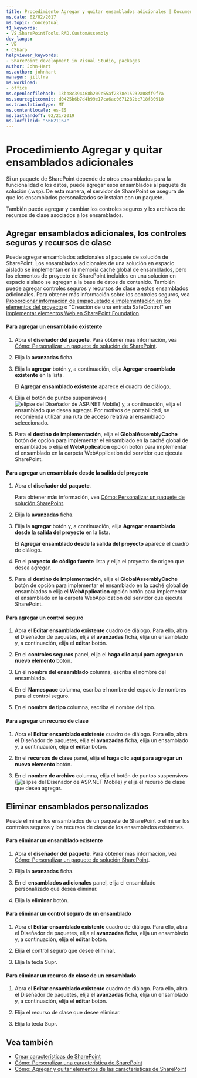 ```yaml
---
title: Procedimiento Agregar y quitar ensamblados adicionales | Documentos de Microsoft
ms.date: 02/02/2017
ms.topic: conceptual
f1_keywords:
- VS.SharePointTools.RAD.CustomAssembly
dev_langs:
- VB
- CSharp
helpviewer_keywords:
- SharePoint development in Visual Studio, packages
author: John-Hart
ms.author: johnhart
manager: jillfra
ms.workload:
- office
ms.openlocfilehash: 13bb8c394468b209c55af2878e15232a08ff9f7a
ms.sourcegitcommit: d0425b6b7d4b99e17ca6ac0671282bc718f80910
ms.translationtype: MT
ms.contentlocale: es-ES
ms.lasthandoff: 02/21/2019
ms.locfileid: "56621167"
---
```

# <a name="how-to-add-and-remove-additional-assemblies"></a>Procedimiento Agregar y quitar ensamblados adicionales
  Si un paquete de SharePoint depende de otros ensamblados para la funcionalidad o los datos, puede agregar esos ensamblados al paquete de solución (.wsp). De esta manera, el servidor de SharePoint se asegura de que los ensamblados personalizados se instalan con un paquete.

 También puede agregar y cambiar los controles seguros y los archivos de recursos de clase asociados a los ensamblados.

## <a name="add-additional-assemblies-safe-controls-and-class-resources"></a>Agregar ensamblados adicionales, los controles seguros y recursos de clase
 Puede agregar ensamblados adicionales al paquete de solución de SharePoint. Los ensamblados adicionales de una solución en espacio aislado se implementan en la memoria caché global de ensamblados, pero los elementos de proyecto de SharePoint incluidos en una solución en espacio aislado se agregan a la base de datos de contenido. También puede agregar controles seguros y recursos de clase a estos ensamblados adicionales. Para obtener más información sobre los controles seguros, vea [Proporcionar información de empaquetado e implementación en los elementos del proyecto](../sharepoint/providing-packaging-and-deployment-information-in-project-items.md) o "Creación de una entrada SafeControl" en [implementar elementos Web en SharePoint Foundation](http://go.microsoft.com/fwlink/?LinkId=245505).

#### <a name="to-add-an-existing-assembly"></a>Para agregar un ensamblado existente

1.  Abra el **diseñador del paquete**. Para obtener más información, vea [Cómo: Personalizar un paquete de solución de SharePoint](../sharepoint/how-to-customize-a-sharepoint-solution-package.md).

2.  Elija la **avanzadas** ficha.

3.  Elija la **agregar** botón y, a continuación, elija **Agregar ensamblado existente** en la lista.

     El **Agregar ensamblado existente** aparece el cuadro de diálogo.

4.  Elija el botón de puntos suspensivos (![elipse del Diseñador de ASP.NET Mobile](../sharepoint/media/mwellipsis.gif "elipse del Diseñador de ASP.NET Mobile")) y, a continuación, elija el ensamblado que desea agregar. Por motivos de portabilidad, se recomienda utilizar una ruta de acceso relativa al ensamblado seleccionado.

5.  Para el **destino de implementación**, elija el **GlobalAssemblyCache** botón de opción para implementar el ensamblado en la caché global de ensamblados o elija el **WebApplication** opción botón para implementar el ensamblado en la carpeta WebApplication del servidor que ejecuta SharePoint.

#### <a name="to-add-an-assembly-from-project-output"></a>Para agregar un ensamblado desde la salida del proyecto

1.  Abra el **diseñador del paquete**.

     Para obtener más información, vea [Cómo: Personalizar un paquete de solución SharePoint](../sharepoint/how-to-customize-a-sharepoint-solution-package.md).

2.  Elija la **avanzadas** ficha.

3.  Elija la **agregar** botón y, a continuación, elija **Agregar ensamblado desde la salida del proyecto** en la lista.

     El **Agregar ensamblado desde la salida del proyecto** aparece el cuadro de diálogo.

4.  En el **proyecto de código fuente** lista y elija el proyecto de origen que desea agregar.

5.  Para el **destino de implementación**, elija el **GlobalAssemblyCache** botón de opción para implementar el ensamblado en la caché global de ensamblados o elija el **WebApplication** opción botón para implementar el ensamblado en la carpeta WebApplication del servidor que ejecuta SharePoint.

#### <a name="to-add-a-safe-control"></a>Para agregar un control seguro

1.  Abra el **Editar ensamblado existente** cuadro de diálogo. Para ello, abra el Diseñador de paquetes, elija el **avanzadas** ficha, elija un ensamblado y, a continuación, elija el **editar** botón.

2.  En el **controles seguros** panel, elija el **haga clic aquí para agregar un nuevo elemento** botón.

3.  En el **nombre del ensamblado** columna, escriba el nombre del ensamblado.

4.  En el **Namespace** columna, escriba el nombre del espacio de nombres para el control seguro.

5.  En el **nombre de tipo** columna, escriba el nombre del tipo.

#### <a name="to-add-a-class-resource"></a>Para agregar un recurso de clase

1.  Abra el **Editar ensamblado existente** cuadro de diálogo. Para ello, abra el Diseñador de paquetes, elija el **avanzadas** ficha, elija un ensamblado y, a continuación, elija el **editar** botón.

2.  En el **recursos de clase** panel, elija el **haga clic aquí para agregar un nuevo elemento** botón.

3.  En el **nombre de archivo** columna, elija el botón de puntos suspensivos (![elipse del Diseñador de ASP.NET Mobile](../sharepoint/media/mwellipsis.gif "elipse del Diseñador de ASP.NET Mobile")) y elija el recurso de clase que desea agregar.

## <a name="delete-custom-assemblies"></a>Eliminar ensamblados personalizados
 Puede eliminar los ensamblados de un paquete de SharePoint o eliminar los controles seguros y los recursos de clase de los ensamblados existentes.

#### <a name="to-delete-an-existing-assembly"></a>Para eliminar un ensamblado existente

1.  Abra el **diseñador del paquete**. Para obtener más información, vea [Cómo: Personalizar un paquete de solución SharePoint](../sharepoint/how-to-customize-a-sharepoint-solution-package.md).

2.  Elija la **avanzadas** ficha.

3.  En el **ensamblados adicionales** panel, elija el ensamblado personalizado que desea eliminar.

4.  Elija la **eliminar** botón.

#### <a name="to-delete-a-safe-control-for-an-assembly"></a>Para eliminar un control seguro de un ensamblado

1.  Abra el **Editar ensamblado existente** cuadro de diálogo. Para ello, abra el Diseñador de paquetes, elija el **avanzadas** ficha, elija un ensamblado y, a continuación, elija el **editar** botón.

2.  Elija el control seguro que desee eliminar.

3.  Elija la tecla Supr.

#### <a name="to-delete-a-class-resource-for-an-assembly"></a>Para eliminar un recurso de clase de un ensamblado

1.  Abra el **Editar ensamblado existente** cuadro de diálogo. Para ello, abra el Diseñador de paquetes, elija el **avanzadas** ficha, elija un ensamblado y, a continuación, elija el **editar** botón.

2.  Elija el recurso de clase que desee eliminar.

3.  Elija la tecla Supr.

## <a name="see-also"></a>Vea también
- [Crear características de SharePoint](../sharepoint/creating-sharepoint-features.md)
- [Cómo: Personalizar una característica de SharePoint](../sharepoint/how-to-customize-a-sharepoint-feature.md)
- [Cómo: Agregar y quitar elementos de las características de SharePoint](../sharepoint/how-to-add-and-remove-items-to-sharepoint-features.md)
